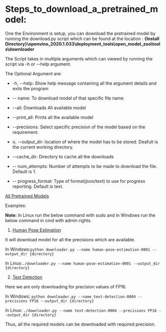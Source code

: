 # Steps_to_download_a_pretrained_model:

One the Environment is setup, you can download the pretrained model by running the download.py script which can be found at the location : **{Install Directory}\openvino_2020.1.033\deployment_tools\open_model_zoo\tools\downloader**

The Script takes in multiple arguments which can viewed by running the script via -h or --help argument.

The Optional Argument are:

* -h, --help: Show help message containing all the argument details and exits the program

* -- name: To download model of that specific file name

* --all: Downloads All available model

* --print_all: Prints all the available model

* --precisions: Select specific precision of the model based on the requirement.

* o, --output_dir: location of where the model has to be stored. Deafult is the current working directory.

* --cache_dir:  Directory to cache all the downloads

* -- num_attempts: Number of attempts to be made to download the file. Default is 1.

* -- progress_format: Type of format(json/text) to use for progress reporting. Default is text.

[All Pretrained Models](https://docs.openvinotoolkit.org/latest/_models_intel_index.html)

Examples:

**Note:** In Linux run the below command with sudo and in Windows run the below command in cmd with admin rights.

1. [Human Pose Estimation](https://docs.openvinotoolkit.org/latest/_models_intel_human_pose_estimation_0001_description_human_pose_estimation_0001.html)

It will download model for all the precisions which are available. 

In Windows:`python downloader.py --name human-pose-estimation-0001 --output_dir {directory} `

In Linux:`./downloader.py --name human-pose-estimation-0001 --output_dir {directory}`

2. [Text Detection](https://docs.openvinotoolkit.org/latest/_models_intel_text_detection_0004_description_text_detection_0004.html)

Here we are only downloading for precision values of FP16.

In Windows: `python downloader.py --name text-detection-0004 --precisions FP16 --output_dir {directory}`

In Linux: `./downloader.py --name text-detection-0004 --precisions FP16 --output_dir {directory}`

Thus, all the required models can be downloaded with required precision. 
